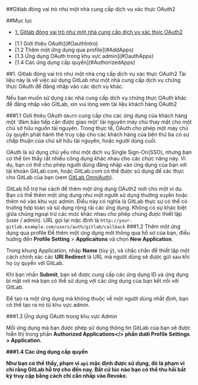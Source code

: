 ##Gitlab đóng vai trò như một nhà cung cấp dịch vụ xác thực OAuth2

##Mục lục

- [1. Gitlab đóng vai trò như một nhà cung cấp dịch vụ xác thực OAuth2](#GitLabasOAuth2)
<ul>
<li>[1.1 Giới thiệu OAuth](#OauthIntro)</li>
<li>[1.2 Thêm một ứng dụng qua profile](#AddApps)</li>
<li>[1.3 Ứng dụng OAuth trong khụ vực admin](#OauthApps)</li>
<li>[1.4 Các ứng dụng cấp quyền](#AuthorizedApps)</li>
</ul>


<a name="GitLabasOAuth2"></a>
##1. Gitlab đóng vai trò như một nhà cng cấp dịch vụ xác thực OAuth2
<a name="OAuthIntro"></a>
Tài liệu này là về việc sử dụng GitLab như một nhà cung cấp dịch vụ chứng thực OAuth để đăng nhập vào các dịch vụ khác. 

Nếu bạn muốn sử dụng các nhà cung cấp dịch vụ chứng thực OAuth khác để đăng nhập vào GitLab, xin vui lòng xem tài liệu khách hàng OAuth2

###1.1 Giới thiêu OAuth
<a name="AddApps"></a>
`OAuth` cung cấp cho các ứng dụng của khách hàng một 'đảm bảo tiếp cận được giao một' tài nguyên máy chủ thay mặt cho một chủ sở hữu nguồn tài nguyên. Trong thực tế, OAuth cho phép một máy chủ ủy quyền phát hành thẻ truy cập cho các khách hàng của bên thứ ba có sự chấp thuận của chủ sở hữu tài nguyên, hoặc người dùng cuối.

OAuth là sử dụng chủ yếu như một dịch vụ Single Sign-On(SSO), nhưng bạn có thể tìm thấy rất nhiều công dụng khác nhau cho các chức năng này. Ví dụ, bạn có thể cho phép người dùng đăng nhập vào ứng dụng của bạn với tài khoản GitLab.com, hoặc GitLab.com có thể được sử dụng để xác thực cho GitLab của bạn (xem [GitLab OmniAuth](https://docs.gitlab.com/ce/integration/gitlab.html)).

GitLab hỗ trợ hai cách để thêm một ứng dụng OAuth2 mới cho một ví dụ. Bạn có thể thêm một ứng dụng như một người sử dụng thường xuyên hoặc thêm nó vào khu vực admin. Điều này có nghĩa là GitLab thực sự có thể có trường hợp toàn và sử dụng rộng rãi các ứng dụng. Không có sự khác biệt giữa chúng ngoại trừ các mức khác nhau cho phép chúng được thiết lập (user / admin). URL gọi lại mặc định là `http://your-gitlab.example.com/users/auth/gitlab/callback`
###1.2 Thêm một ứng dụng qua profile
<a name="OAuthApps"></a>
Để thêm một ứng dụng mới thông qua hồ sơ của bạn, điều hướng đến <b>Profile Setting</b> > <b>Applicaitons</b> và chọn <b>New Application</b>.

Trong khung Application, nhập <b>Name</b> (tùy ý), và chắc chắn để thiết lập một cách chính xác các <b>URI Redirect</b> là URL mà người dùng sẽ được gửi sau khi họ ủy quyền với GitLab.

Khi bạn nhấn <b>Submit</b>, bạn sẽ được cung cấp các ứng dụng ID và ứng dụng bí mật nơi mà bạn có thể sử dụng với các ứng dụng của bạn kết nối với GitLab.

Để tạo ra một ứng dụng mà không thuộc về một người dùng nhất định, bạn có thể tạo ra nó từ khu vực admin.

###1.3 Ứng dụng OAuth trong khu vực Admin
<a name="OauthApps"></a>

Mỗi ứng dụng mà bạn được phép sử dụng thông tin GitLab của bạn sẽ được hiển thị trong phần <b>Authorized Applications</> phần dưới <b>Profile Settings > Application</b>.

###1.4 Các ứng dụng cấp quyền
<a name="AuthorizedApps"></a>

Như bạn có thể thấy, phạm vi `api` mặc định được sử dụng, đó là phạm vi chỉ rằng GitLab hỗ trợ cho đến nay. Bất cứ lúc nào bạn có thể thu hồi bất kỳ truy cập bằng cách chỉ cần nhấp vào <b>Revoke</b>.
